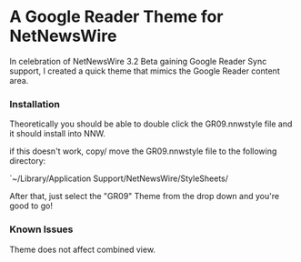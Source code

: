 A Google Reader Theme for NetNewsWire
===================================================

In celebration of NetNewsWire 3.2 Beta gaining Google Reader Sync support, 
I created a quick theme that mimics the Google Reader content area.

### Installation ###

Theoretically you should be able to double click the GR09.nnwstyle file and it should install into NNW. 

if this doesn't work, copy/ move the GR09.nnwstyle file to the following directory:

`~/Library/Application Support/NetNewsWire/StyleSheets/

After that, just select the "GR09" Theme from the drop down and you're good to go!

### Known Issues ###

Theme does not affect combined view.
